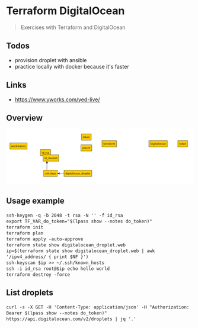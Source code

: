 # Terraform DigitalOcean

> Exercises with Terraform and DigitalOcean

## Todos

* provision droplet with ansible
* practice locally with docker because it's faster

## Links

* https://www.yworks.com/yed-live/

## Overview

![](overview.png)

## Usage example

```
ssh-keygen -q -b 2048 -t rsa -N '' -f id_rsa
export TF_VAR_do_token="$(lpass show --notes do_token)"
terraform init
terraform plan
terraform apply -auto-approve
terraform state show digitalocean_droplet.web
ip=$(terraform state show digitalocean_droplet.web | awk '/ipv4_address/ { print $NF }')
ssh-keyscan $ip >> ~/.ssh/known_hosts
ssh -i id_rsa root@$ip echo hello world
terraform destroy -force
```

## List droplets

```
curl -s -X GET -H 'Content-Type: application/json' -H "Authorization: Bearer $(lpass show --notes do_token)" https://api.digitalocean.com/v2/droplets | jq '.'
```
